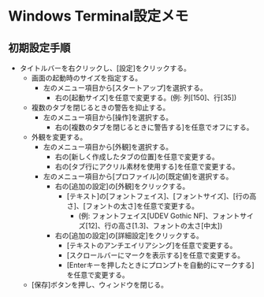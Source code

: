 # Windows Terminal設定メモ

## 初期設定手順

- タイトルバーを右クリックし、[設定]をクリックする。
    - 画面の起動時のサイズを指定する。
        - 左のメニュー項目から[スタートアップ]を選択する。
            - 右の[起動サイズ]を任意で変更する。(例: 列[150]、行[35])
    - 複数のタブを閉じるときの警告を抑止する。
        - 左のメニュー項目から[操作]を選択する。
            - 右の[複数のタブを閉じるときに警告する]を任意でオフにする。
    - 外観を変更する。
        - 左のメニュー項目から[外観]を選択する。
            - 右の[新しく作成したタブの位置]を任意で変更する。
            - 右の[タブ行にアクリル素材を使用する]を任意で変更する。
        - 左のメニュー項目から[プロファイル]の[既定値]を選択する。
            - 右の[追加の設定]の[外観]をクリックする。
                - [テキスト]の[フォントフェイス]、[フォントサイズ]、[行の高さ]、[フォントの太さ]を任意で変更する。
                    - (例: フォントフェイス[UDEV Gothic NF]、フォントサイズ[12]、行の高さ[1.3]、フォントの太さ[中太])
            - 右の[追加の設定]の[詳細設定]をクリックする。
                - [テキストのアンチエイリアシング]を任意で変更する。
                - [スクロールバーにマークを表示する]を任意で変更する。
                - [Enterキーを押したときにプロンプトを自動的にマークする]を任意で変更する。
    - [保存]ボタンを押し、ウィンドウを閉じる。
